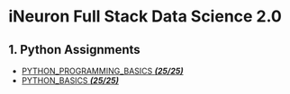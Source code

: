 # iNeuron Full Stack Data Science 2.0

## 1. Python Assignments
- [PYTHON_PROGRAMMING_BASICS ***(25/25)***](https://github.com/JaydeepAgravat/FSDS_ASSIGNMENT/tree/main/PYTHON_PROGRAMMING_BASICS)
- [PYTHON_BASICS ***(25/25)***](https://github.com/JaydeepAgravat/FSDS_ASSIGNMENT/tree/main/PYTHON_BASICS)
